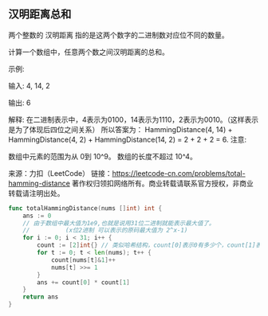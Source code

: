 ## 汉明距离总和

两个整数的 汉明距离 指的是这两个数字的二进制数对应位不同的数量。

计算一个数组中，任意两个数之间汉明距离的总和。

示例:

输入: 4, 14, 2

输出: 6

解释: 在二进制表示中，4表示为0100，14表示为1110，2表示为0010。（这样表示是为了体现后四位之间关系）
所以答案为：
HammingDistance(4, 14) + HammingDistance(4, 2) + HammingDistance(14, 2) = 2 + 2 + 2 = 6.
注意:

数组中元素的范围为从 0到 10^9。
数组的长度不超过 10^4。

来源：力扣（LeetCode）
链接：https://leetcode-cn.com/problems/total-hamming-distance
著作权归领扣网络所有。商业转载请联系官方授权，非商业转载请注明出处。

```go
func totalHammingDistance(nums []int) int {
    ans := 0
	// 由于数组中最大值为1e9,也就是说用31位二进制就能表示最大值了。 
	// 			(x位2进制 可以表示的原码最大值为 2^x-1)
	for i := 0; i < 31; i++ {
		count := [2]int{} // 类似哈希结构，count[0]表示0有多少个，count[1]表示1有多少个
		for t := 0; t < len(nums); t++ {
			count[nums[t]&1]++
			nums[t] >>= 1
		}
		ans += count[0] * count[1]
	}
	return ans
}
```
